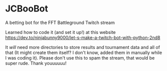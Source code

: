 # JCBooBot
 A betting bot for the FFT Battleground Twitch stream
 
 Learned how to code it (and set it up!) at this website https://dev.to/ninjabunny9000/let-s-make-a-twitch-bot-with-python-2nd8
 
 It *will* need more directories to store results and tournament data and all of that (It might create them itself? I don't know, added them in manually while I was coding it). Please don't use this to spam the stream, that would be super rude. Thank youuuuuu!
 
